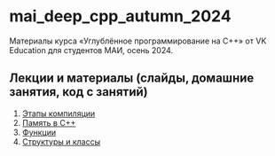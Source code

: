 # mai\_deep\_cpp\_autumn\_2024

Материалы курса «Углублённое программирование на C++» от VK Education для студентов МАИ, осень 2024.

## Лекции и материалы (слайды, домашние занятия, код с занятий)
01. [Этапы компиляции](lesson-01)
02. [Память в C++](lesson-02)
03. [Функции](lesson-03)
04. [Структуры и классы](lesson-04)
